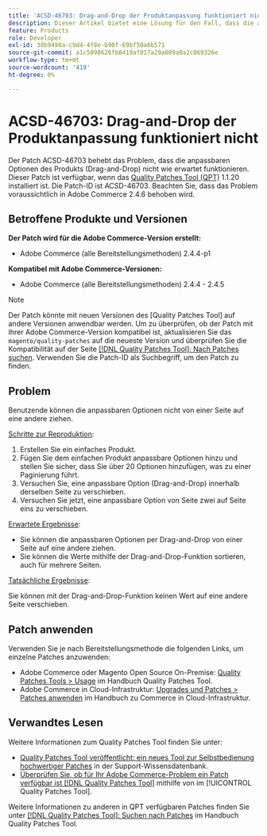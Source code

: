 ```yaml
---
title: 'ACSD-46703: Drag-and-Drop der Produktanpassung funktioniert nicht'
description: Dieser Artikel bietet eine Lösung für den Fall, dass die anpassbaren Optionen zum Ziehen und Ablegen des Produkts nicht wie erwartet funktionieren.
feature: Products
role: Developer
exl-id: 38b9490a-c9d4-4f8e-b90f-69bf50a6b571
source-git-commit: a1c5898626fb8419af017a29a009a0a2c069326e
workflow-type: tm+mt
source-wordcount: '419'
ht-degree: 0%

---
```


# ACSD-46703: Drag-and-Drop der Produktanpassung funktioniert nicht

Der Patch ACSD-46703 behebt das Problem, dass die anpassbaren Optionen des Produkts (Drag-and-Drop) nicht wie erwartet funktionieren. Dieser Patch ist verfügbar, wenn das [Quality Patches Tool (QPT)](https://experienceleague.adobe.com/en/docs/commerce-knowledge-base/kb/announcements/commerce-announcements/magento-quality-patches-released-new-tool-to-self-serve-quality-patches) 1.1.20 installiert ist. Die Patch-ID ist ACSD-46703. Beachten Sie, dass das Problem voraussichtlich in Adobe Commerce 2.4.6 behoben wird.

## Betroffene Produkte und Versionen

**Der Patch wird für die Adobe Commerce-Version erstellt:**

* Adobe Commerce (alle Bereitstellungsmethoden) 2.4.4-p1

**Kompatibel mit Adobe Commerce-Versionen:**

* Adobe Commerce (alle Bereitstellungsmethoden) 2.4.4 - 2.4.5

>[!NOTE]
>
>Der Patch könnte mit neuen Versionen des [Quality Patches Tool] auf andere Versionen anwendbar werden. Um zu überprüfen, ob der Patch mit Ihrer Adobe Commerce-Version kompatibel ist, aktualisieren Sie das `magento/quality-patches` auf die neueste Version und überprüfen Sie die Kompatibilität auf der Seite [[!DNL Quality Patches Tool]: Nach Patches suchen](https://experienceleague.adobe.com/tools/commerce-quality-patches/index.html). Verwenden Sie die Patch-ID als Suchbegriff, um den Patch zu finden.

## Problem

Benutzende können die anpassbaren Optionen nicht von einer Seite auf eine andere ziehen.

<u>Schritte zur Reproduktion</u>:

1. Erstellen Sie ein einfaches Produkt.
1. Fügen Sie dem einfachen Produkt anpassbare Optionen hinzu und stellen Sie sicher, dass Sie über 20 Optionen hinzufügen, was zu einer Paginierung führt.
1. Versuchen Sie, eine anpassbare Option (Drag-and-Drop) innerhalb derselben Seite zu verschieben.
1. Versuchen Sie jetzt, eine anpassbare Option von Seite zwei auf Seite eins zu verschieben.

<u>Erwartete Ergebnisse</u>:

* Sie können die anpassbaren Optionen per Drag-and-Drop von einer Seite auf eine andere ziehen.
* Sie können die Werte mithilfe der Drag-and-Drop-Funktion sortieren, auch für mehrere Seiten.

<u>Tatsächliche Ergebnisse</u>:

Sie können mit der Drag-and-Drop-Funktion keinen Wert auf eine andere Seite verschieben.

## Patch anwenden

Verwenden Sie je nach Bereitstellungsmethode die folgenden Links, um einzelne Patches anzuwenden:

* Adobe Commerce oder Magento Open Source On-Premise: [Quality Patches Tools > Usage](/help/tools/quality-patches-tool/usage.md) im Handbuch Quality Patches Tool.
* Adobe Commerce in Cloud-Infrastruktur: [Upgrades und Patches > Patches anwenden](https://experienceleague.adobe.com/docs/commerce-cloud-service/user-guide/develop/upgrade/apply-patches.html) im Handbuch zu Commerce in Cloud-Infrastruktur.

## Verwandtes Lesen

Weitere Informationen zum Quality Patches Tool finden Sie unter:

* [Quality Patches Tool veröffentlicht: ein neues Tool zur Selbstbedienung hochwertiger Patches](https://experienceleague.adobe.com/en/docs/commerce-knowledge-base/kb/announcements/commerce-announcements/magento-quality-patches-released-new-tool-to-self-serve-quality-patches) in der Support-Wissensdatenbank.
* [Überprüfen Sie, ob für Ihr Adobe Commerce-Problem ein Patch verfügbar ist [!DNL Quality Patches Tool]](/help/tools/quality-patches-tool/patches-available-in-qpt/check-patch-for-magento-issue-with-magento-quality-patches.md) mithilfe von im [!UICONTROL Quality Patches Tool].

Weitere Informationen zu anderen in QPT verfügbaren Patches finden Sie unter [[!DNL Quality Patches Tool]: Suchen nach Patches](https://experienceleague.adobe.com/tools/commerce-quality-patches/index.html) im Handbuch Quality Patches Tool.
